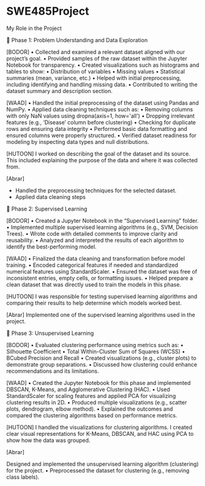 # SWE485Project

My Role in the Project


🔹 Phase 1: Problem Understanding and Data Exploration

[BODOR]
 • Collected and examined a relevant dataset aligned with our project’s goal.
 • Provided samples of the raw dataset within the Jupyter Notebook for transparency.
 • Created visualizations such as histograms and tables to show:
 • Distribution of variables
 • Missing values
 • Statistical summaries (mean, variance, etc.)
 • Helped with initial preprocessing, including identifying and handling missing data.
 • Contributed to writing the dataset summary and description section.

[WAAD]
 • Handled the initial preprocessing of the dataset using Pandas and NumPy.
 • Applied data cleaning techniques such as:
 • Removing columns with only NaN values using dropna(axis=1, how='all')
 • Dropping irrelevant features (e.g., ‘Disease’ column before clustering)
 • Checking for duplicate rows and ensuring data integrity
 • Performed basic data formatting and ensured columns were properly structured.
 • Verified dataset readiness for modeling by inspecting data types and null distributions.

[HUTOON]
I worked on describing the goal of the dataset and its source. This included explaining the purpose of the data and where it was collected from.

[Abrar]
- Handled the preprocessing techniques for the selected dataset.
- Applied data cleaning steps


🔹 Phase 2: Supervised Learning

[BODOR]
 • Created a Jupyter Notebook in the “Supervised Learning” folder.
 • Implemented multiple supervised learning algorithms (e.g., SVM, Decision Trees).
 • Wrote code with detailed comments to improve clarity and reusability.
 • Analyzed and interpreted the results of each algorithm to identify the best-performing model.

[WAAD]
 • Finalized the data cleaning and transformation before model training.
 • Encoded categorical features if needed and standardized numerical features using StandardScaler.
 • Ensured the dataset was free of inconsistent entries, empty cells, or formatting issues.
 • Helped prepare a clean dataset that was directly used to train the models in this phase.

[HUTOON]
 I was responsible for testing supervised learning algorithms and comparing their results to help determine which models worked best.

 [Abrar]
 Implemented one of the supervised learning algorithms used in the project.



🔹 Phase 3: Unsupervised Learning

[BODOR]
 • Evaluated clustering performance using metrics such as:
 • Silhouette Coefficient
 • Total Within-Cluster Sum of Squares (WCSS)
 • BCubed Precision and Recall
 • Created visualizations (e.g., cluster plots) to demonstrate group separations.
 • Discussed how clustering could enhance recommendations and its limitations.

[WAAD]
 • Created the Jupyter Notebook for this phase and implemented DBSCAN, K-Means, and Agglomerative Clustering (HAC).
 • Used StandardScaler for scaling features and applied PCA for visualizing clustering results in 2D.
 • Produced multiple visualizations (e.g., scatter plots, dendrogram, elbow method).
 • Explained the outcomes and compared the clustering algorithms based on performance metrics.

[HUTOON]
I handled the visualizations for clustering algorithms. I created clear visual representations for K-Means, DBSCAN, and HAC using PCA to show how the data was grouped.

[Abrar]

Designed and implemented the unsupervised learning algorithm (clustering) for the project.
• Preprocessed the dataset for clustering (e.g., removing class labels).
